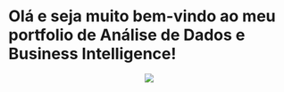# Olá e seja muito bem-vindo ao meu portfolio de Análise de Dados e Business Intelligence!

<p align="center">
  <img src="https://quotefancy.com/media/wallpaper/800x450/1722663-Bren-Brown-Quote-Maybe-stories-are-just-data-with-a-soul.jpg">
</p>
